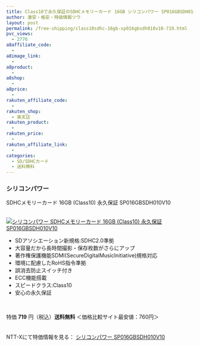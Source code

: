 ```yaml
---
title: Class10で永久保証のSDHCメモリーカード 16GB シリコンパワー SP016GBSDH010V10 特価719円！送料無料！
author: 激安・格安・特価情報ツウ
layout: post
permalink: /free-shipping/class10sdhc-16gb-sp016gbsdh010v10-719.html
pvc_views:
  - 2776
a8affiliate_code:
  - 
a8image_link:
  - 
a8product:
  - 
a8shop:
  - 
a8price:
  - 
rakuten_affiliate_code:
  - 
rakuten_shop:
  - 楽天店
rakuten_product:
  - 
rakuten_price:
  - 
rakuten_affiliate_link:
  - 
categories:
  - SD/SDHCカード
  - 送料無料
---
```

### シリコンパワー  
SDHCメモリーカード 16GB (Class10) 永久保証 SP016GBSDH010V10

<div class="img-bg2 img_L">
  <a href="http://px.a8.net/svt/ejp?a8mat=ZYP6S+8IMA3E+S1Q+BWGDT&#038;a8ejpredirect=http://nttxstore.jp/_II_SL13097645" target="_blank"><br /> <img border="0" alt="シリコンパワー SDHCメモリーカード 16GB (Class10) 永久保証 SP016GBSDH010V10" src="http://i0.wp.com/image.nttxstore.jp/l2_images/S/SL/SL13097645.jpg?w=120" data-recalc-dims="1" /></a>
</div>

<!--more-->

  * SDアソシエーション新規格:SDHC2.0準拠
  * 大容量だから長時間撮影・保存枚数がさらにアップ
  * 著作権保護機能SDMI(SecureDigitalMusicInitiative)規格対応
  * 環境に配慮したRoHS指令準拠
  * 誤消去防止スイッチ付き
  * ECC機能搭載
  * スピードクラス:Class10
  * 安心の永久保証

<br clear="all" />

特価 <span class="tokka-price"><strong>719</strong></span> 円（税込）**送料無料** ＜価格比較サイト最安値：760円＞

　  
NTT-Xにて特価情報を見る： <span class="fs150p"><a href="http://px.a8.net/svt/ejp?a8mat=ZYP6S+8IMA3E+S1Q+BWGDT&#038;a8ejpredirect=http://nttxstore.jp/_II_SL13097645" target="_blank">シリコンパワー SP016GBSDH010V10</a></span>